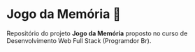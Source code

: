 # Jogo da Memória 💭

Repositório do projeto **Jogo da Memória** proposto no curso de Desenvolvimento Web Full Stack (Programdor Br).
